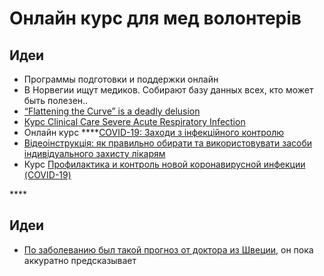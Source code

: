 # Онлайн курс для мед волонтерів

## Идеи

* Программы подготовки и поддержки онлайн
* В Норвегии ищут медиков. Собирают базу данных всех, кто может быть полезен..
* [“Flattening the Curve” is a deadly delusion](https://medium.com/@joschabach/flattening-the-curve-is-a-deadly-delusion-eea324fe9727)
* [Курс Clinical Care Severe Acute Respiratory Infection](https://openwho.org/courses/severe-acute-respiratory-infection)
* Онлайн курс ****[COVID-19: Заходи з інфекційного контролю](https://accemedin.com/course/preview/82?fbclid=IwAR3UdQf-00JfrlE0vQE6ns24r33orvgaa52iUez94PHbVGmGoXLeWgnjDDo) 
* [Відеоінструкція: як правильно обирати та використовувати засоби індивідуального захисту лікарям](https://www.facebook.com/phc.org.ua/videos/493399444708954/)
* Курс [Профилактика и контроль новой коронавирусной инфекции \(COVID-19\)](https://openwho.org/courses/COVID-19-IPC-RU)

\*\*\*\*

## 

## Идеи

* [По заболеванию был такой прогноз от доктора из Швеции](https://www.linkedin.com/pulse/generalized-prediction-model-multi-site-disease-dr-martin-lockstrom/), он пока аккуратно предсказывает

